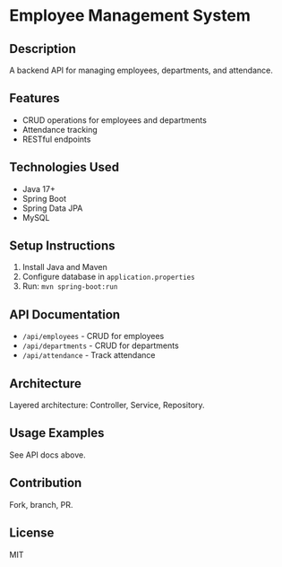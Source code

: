 # Employee Management System

## Description
A backend API for managing employees, departments, and attendance.

## Features
- CRUD operations for employees and departments
- Attendance tracking
- RESTful endpoints

## Technologies Used
- Java 17+
- Spring Boot
- Spring Data JPA
- MySQL

## Setup Instructions
1. Install Java and Maven
2. Configure database in `application.properties`
3. Run: `mvn spring-boot:run`

## API Documentation
- `/api/employees` - CRUD for employees
- `/api/departments` - CRUD for departments
- `/api/attendance` - Track attendance

## Architecture
Layered architecture: Controller, Service, Repository.

## Usage Examples
See API docs above.

## Contribution
Fork, branch, PR.

## License
MIT
